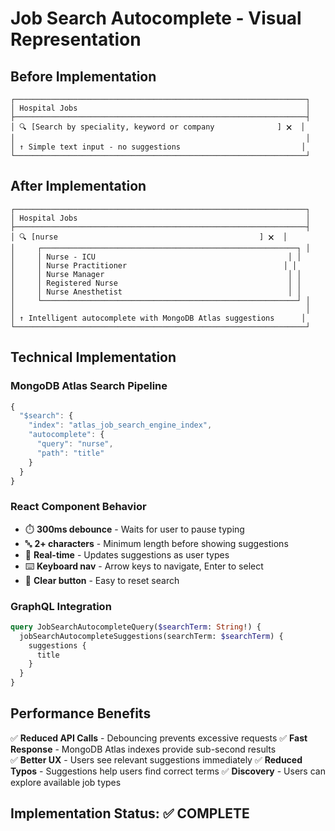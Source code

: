 # Job Search Autocomplete - Visual Representation

## Before Implementation
```
┌─────────────────────────────────────────────────────────────────┐
│ Hospital Jobs                                                   │
├─────────────────────────────────────────────────────────────────┤
│ 🔍 [Search by speciality, keyword or company              ] 🗙  │
│                                                                 │
│ ↑ Simple text input - no suggestions                           │
└─────────────────────────────────────────────────────────────────┘
```

## After Implementation  
```
┌─────────────────────────────────────────────────────────────────┐
│ Hospital Jobs                                                   │
├─────────────────────────────────────────────────────────────────┤
│ 🔍 [nurse                                             ] 🗙  │
│     ┌─────────────────────────────────────────────────────────┐ │
│     │ Nurse - ICU                                           │ │
│     │ Nurse Practitioner                                   │ │  
│     │ Nurse Manager                                         │ │
│     │ Registered Nurse                                      │ │
│     │ Nurse Anesthetist                                     │ │
│     └─────────────────────────────────────────────────────────┘ │
│                                                                 │
│ ↑ Intelligent autocomplete with MongoDB Atlas suggestions      │
└─────────────────────────────────────────────────────────────────┘
```

## Technical Implementation

### MongoDB Atlas Search Pipeline
```javascript
{
  "$search": {
    "index": "atlas_job_search_engine_index", 
    "autocomplete": {
      "query": "nurse",
      "path": "title"
    }
  }
}
```

### React Component Behavior
- ⏱️  **300ms debounce** - Waits for user to pause typing
- 🔤 **2+ characters** - Minimum length before showing suggestions  
- 🔄 **Real-time** - Updates suggestions as user types
- ⌨️  **Keyboard nav** - Arrow keys to navigate, Enter to select
- 🧹 **Clear button** - Easy to reset search

### GraphQL Integration
```graphql
query JobSearchAutocompleteQuery($searchTerm: String!) {
  jobSearchAutocompleteSuggestions(searchTerm: $searchTerm) {
    suggestions {
      title
    }
  }
}
```

## Performance Benefits
✅ **Reduced API Calls** - Debouncing prevents excessive requests
✅ **Fast Response** - MongoDB Atlas indexes provide sub-second results  
✅ **Better UX** - Users see relevant suggestions immediately
✅ **Reduced Typos** - Suggestions help users find correct terms
✅ **Discovery** - Users can explore available job types

## Implementation Status: ✅ COMPLETE
